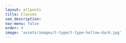 ```yaml
---
layout: allposts
title: Classes
seo_description:
nav-menu: false
order: 4
image: 'assets/images/t-type/t-type-hollow-dark.jpg'
---
```


<!-- {% include classes.html %} -->